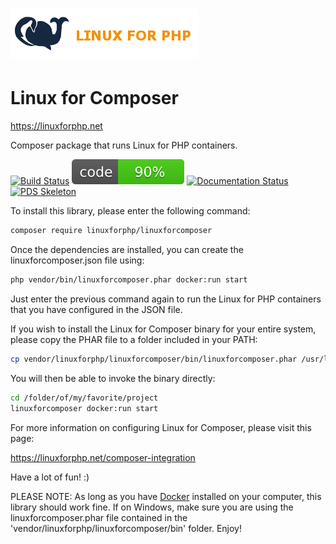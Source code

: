 # [![Linux for PHP Banner](docs/images/logo.png)](http://linuxforphp.net/)
# Linux for Composer

https://linuxforphp.net

Composer package that runs Linux for PHP containers.

[![Build Status](https://travis-ci.org/linuxforphp/linuxforcomposer.svg?branch=master)](https://travis-ci.org/linuxforphp/linuxforcomposer)
[![Coverage Status](docs/images/code_coverage.svg)](https://github.com/linuxforphp/linuxforcomposer)
[![Documentation Status](https://readthedocs.org/projects/linux-for-composer/badge/?version=latest)](https://linux-for-composer.readthedocs.io/en/latest/?badge=latest)
[![PDS Skeleton](https://img.shields.io/badge/pds-skeleton-blue.svg?style=flat-square)](https://github.com/php-pds/skeleton)

To install this library, please enter the following command:
```bash
composer require linuxforphp/linuxforcomposer
```

Once the dependencies are installed, you can create the linuxforcomposer.json file using:
```bash
php vendor/bin/linuxforcomposer.phar docker:run start
```

Just enter the previous command again to run the Linux for PHP containers that you have configured in the JSON file.

If you wish to install the Linux for Composer binary for your entire system, please copy the PHAR file to a folder included in your PATH:
```bash
cp vendor/linuxforphp/linuxforcomposer/bin/linuxforcomposer.phar /usr/local/bin/linuxforcomposer
```

You will then be able to invoke the binary directly:
```bash
cd /folder/of/my/favorite/project
linuxforcomposer docker:run start
```

For more information on configuring Linux for Composer, please visit this page:

https://linuxforphp.net/composer-integration

Have a lot of fun! :)

PLEASE NOTE: As long as you have [Docker](https://www.docker.com/) installed on your computer, this library should work fine.
If on Windows, make sure you are using the linuxforcomposer.phar file contained in the 'vendor/linuxforphp/linuxforcomposer/bin' folder.
Enjoy!
